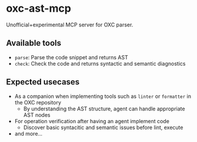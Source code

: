 # oxc-ast-mcp

Unofficial+experimental MCP server for OXC parser.

## Available tools

- `parse`: Parse the code snippet and returns AST
- `check`: Check the code and returns syntactic and semantic diagnostics

## Expected usecases

- As a companion when implementing tools such as `linter` or `formatter` in the OXC repository
  - By understanding the AST structure, agent can handle appropriate AST nodes
- For operation verification after having an agent implement code
  - Discover basic syntacitic and semantic issues before lint, execute
- and more...
